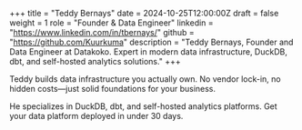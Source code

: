 +++
title = "Teddy Bernays"
date = 2024-10-25T12:00:00Z
draft = false
weight = 1
role = "Founder & Data Engineer"
linkedin = "https://www.linkedin.com/in/tbernays/"
github = "https://github.com/Kuurkuma"
description = "Teddy Bernays, Founder and Data Engineer at Datakoko. Expert in modern data infrastructure, DuckDB, dbt, and self-hosted analytics solutions."
+++

Teddy builds data infrastructure you actually own. No vendor lock-in, no hidden costs—just solid foundations for your business.

He specializes in DuckDB, dbt, and self-hosted analytics platforms. Get your data platform deployed in under 30 days.
